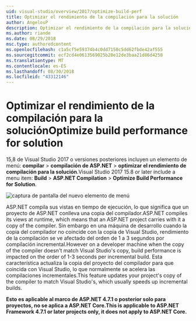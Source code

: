 ```yaml
---
uid: visual-studio/overview/2017/optimize-build-perf
title: Optimizar el rendimiento de la compilación para la solución
author: AngelosP
description: Optimizar el rendimiento de la compilación para la solución
ms.author: riande
ms.date: 08/29/2018
msc.type: authoredcontent
ms.openlocfilehash: c1a5cf5e59374b4c0dd7150c5dd62fbde42af555
ms.sourcegitcommit: ecf2cd4e0613569025b28e12de3baa21d86d4258
ms.translationtype: MT
ms.contentlocale: es-ES
ms.lasthandoff: 08/30/2018
ms.locfileid: "43312146"
---
```

# <a name="optimize-build-performance-for-solution"></a><span data-ttu-id="bf10e-103">Optimizar el rendimiento de la compilación para la solución</span><span class="sxs-lookup"><span data-stu-id="bf10e-103">Optimize build performance for solution</span></span>

<span data-ttu-id="bf10e-104">15,8 de Visual Studio 2017 o versiones posteriores incluyen un elemento de menú: **compilar** > **compilación de ASP.NET** > **optimizar el rendimiento de compilación para la solución**.</span><span class="sxs-lookup"><span data-stu-id="bf10e-104">Visual Studio 2017 15.8 or later include a menu item: **Build** > **ASP.NET Compilation** > **Optimize Build Performance for Solution**.</span></span>

![captura de pantalla del nuevo elemento de menú](optimize-build-perf/_static/optimize-build-performance-for-solution.png)

<span data-ttu-id="bf10e-106">ASP.NET compila sus vistas en tiempo de ejecución, lo que significa que un proyecto de ASP.NET conlleva una copia del compilador.</span><span class="sxs-lookup"><span data-stu-id="bf10e-106">ASP.NET compiles its views at runtime, which means that an ASP.NET project carries with it a copy of the compiler.</span></span> <span data-ttu-id="bf10e-107">Sin embargo en una máquina de desarrollo cuando la copia del compilador no coincide con la copia de Visual Studio, rendimiento de la compilación se ve afectado del orden de 1 a 3 segundos por compilación incremental.</span><span class="sxs-lookup"><span data-stu-id="bf10e-107">However on a developer machine when the copy of the compiler doesn't match Visual Studio's copy, build performance is impacted on the order of 1-3 seconds per incremental build.</span></span> <span data-ttu-id="bf10e-108">Esta característica actualiza la copia del proyecto del compilador para que coincida con Visual Studio, lo que normalmente se acelera las compilaciones incrementales.</span><span class="sxs-lookup"><span data-stu-id="bf10e-108">This feature updates your project's copy of the compiler to match Visual Studio's, which usually speeds up incremental builds.</span></span>

<span data-ttu-id="bf10e-109">**Esto es aplicable al marco de ASP.NET 4.7.1 o posterior solo para proyectos, no se aplica a ASP.NET Core.**</span><span class="sxs-lookup"><span data-stu-id="bf10e-109">**This is applicable to ASP.NET Framework 4.7.1 or later projects only, it does not apply to ASP.NET Core.**</span></span>
